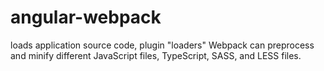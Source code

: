 # angular-webpack
loads application source code, plugin "loaders" Webpack can preprocess and minify different JavaScript files, TypeScript, SASS, and LESS files.
